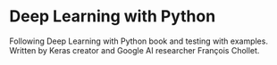 # Deep Learning with Python
Following Deep Learning with Python book and testing with examples. 
Written by Keras creator and Google AI researcher François Chollet.
